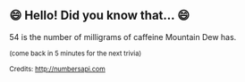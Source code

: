 ## :smile: Hello! Did you know that... :smile:
54 is the number of milligrams of caffeine Mountain Dew has.

<sup>(come back in 5 minutes for the next trivia)</sup>


<sup>Credits: http://numbersapi.com</sup>

